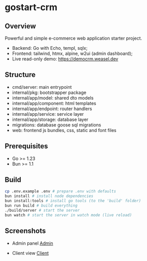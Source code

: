 # gostart-crm

## Overview

Powerful and simple e-commerce web application starter project.

- Backend: Go with Echo, templ, sqlx;
- Frontend: tailwind, htmx, alpine, w2ui (admin dashboard);
- Live read-only demo: https://democrm.weasel.dev

## Structure

- cmd/server: main entrypoint
- internal/pkg: bootstrapper package
- internal/app/model: shared dto models
- internal/app/component: html templates
- internal/app/endpoint: router handlers
- internal/app/service: service layer
- internal/app/storage: database layer
- migrations: database goose sql migrations
- web: frontend js bundles, css, static and font files

## Prerequisites

- Go >= 1.23
- Bun >= 1.1

## Build

```sh
cp .env.example .env # prepare .env with defaults
bun install # install node dependencies
bun install:tools # install go tools (to the 'build' folder)
bun run build # build everything
./build/server # start the server
bun watch # start the server in watch mode (live reload)
```

## Screenshots

- Admin panel
  [Admin](docs/screenshot-admin.png)

- Client view
  [Client](docs/screenshot-admin.png)
